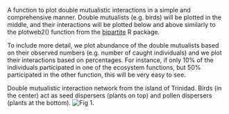 A function to plot double mutualistic interactions in a simple and comprehensive manner.
Double mutualists (e.g. birds) will be plotted in the middle, and their interactions
will be plotted below and above similarly to the plotweb2() function from the [bipartite](https://journal.r-project.org/articles/RN-2008-010/) R package. 

To include more detail, we plot abundance of the double mutualists based on their observed 
numbers (e.g. number of caught individuals) and we plot their interactions based on percentages.
For instance, if only 10% of the individuals participated in one of the ecosystem functions,
but 50% participated in the other function, this will be very easy to see.

Double mutualistic interaction network from the island of Trinidad. Birds (in the center) act as seed dispersers (plants on top) and pollen dispersers (plants at the bottom). ![Fig 1](https://github.com/corvuscorax1/Tripartite/blob/main/img/doubleMutualist_Trinidad.png).